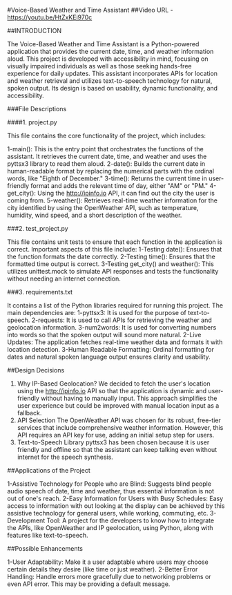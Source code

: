 #Voice-Based Weather and Time Assistant
##Video URL - https://youtu.be/HtZxKEi970c

##INTRODUCTION

The Voice-Based Weather and Time Assistant is a Python-powered application that provides the current date, time, and weather information aloud.
This project is developed with accessibility in mind, focusing on visually impaired individuals as well as those seeking hands-free experience for daily updates.
This assistant incorporates APIs for location and weather retrieval and utilizes text-to-speech technology for natural, spoken output. Its design is based on usability, dynamic functionality, and accessibility.

###File Descriptions

####1. project.py

This file contains the core functionality of the project, which includes:

1-main(): This is the entry point that orchestrates the functions of the assistant. It retrieves the current date, time, and weather and uses the pyttsx3 library to read them aloud.
2-date(): Builds the current date in human-readable format by replacing the numerical parts with the ordinal words, like "Eighth of December."
3-time(): Returns the current time in user-friendly format and adds the relevant time of day, either "AM" or "PM."
4-get_city(): Using the http://ipinfo.io API, it can find out the city the user is coming from.
5-weather(): Retrieves real-time weather information for the city identified by using the OpenWeather API, such as temperature, humidity, wind speed, and a short description of the weather.

###2. test_project.py

This file contains unit tests to ensure that each function in the application is correct. Important aspects of this file include:
1-Testing date(): Ensures that the function formats the date correctly.
2-Testing time(): Ensures that the formatted time output is correct.
3-Testing get_city() and weather(): This utilizes unittest.mock to simulate API responses and tests the functionality without needing an internet connection.
 
###3. requirements.txt
 
It contains a list of the Python libraries required for running this project. The main dependencies are:
1-pyttsx3: It is used for the purpose of text-to-speech.
2-requests: It is used to call APIs for retrieving the weather and geolocation information.
3-num2words: It is used for converting numbers into words so that the spoken output will sound more natural.
2-Live Updates: The application fetches real-time weather data and formats it with location detection.
3-Human Readable Formatting: Ordinal formatting for dates and natural spoken language output ensures clarity and usability.

##Design Decisions

1. Why IP-Based Geolocation?
We decided to fetch the user's location using the http://ipinfo.io API so that the application is dynamic and user-friendly without having to manually input.
This approach simplifies the user experience but could be improved with manual location input as a fallback.
3. API Selection
The OpenWeather API was chosen for its robust, free-tier services that include comprehensive weather information.
However, this API requires an API key for use, adding an initial setup step for users.
4. Text-to-Speech Library
pyttsx3 has been chosen because it is user friendly and offline so that the assistant can keep talking even without internet for the speech synthesis.

##Applications of the Project

1-Assistive Technology for People who are Blind: Suggests blind people audio speech of date, time and weather, thus essential information is not out of one's reach.
2-Easy Information for Users with Busy Schedules: Easy access to information with out looking at the display can be achieved by this assistive technology for general users, while working, commuting, etc.
3-Development Tool: A project for the developers to know how to integrate the APIs, like OpenWeather and IP geolocation, using Python, along with features like text-to-speech.

##Possible Enhancements

1-User Adaptability: Make it a user adaptable where users may choose certain details they desire (like time or just weather).
2-Better Error Handling: Handle errors more gracefully due to networking problems or even API error. This may be providing a default message.
